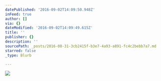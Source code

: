 ```yaml
---
datePublished: '2016-09-02T14:09:50.948Z'
inFeed: true
author: []
via: {}
dateModified: '2016-09-02T14:09:49.615Z'
title: ''
publisher: {}
description: ''
sourcePath: _posts/2016-08-31-3cb2415f-b3e7-4a93-a891-fc4c2bebb7a7.md
starred: false
_type: Blurb

---
```

![](https://the-grid-user-content.s3-us-west-2.amazonaws.com/d246b505-15e7-4dd3-ae10-038958348039.jpg)